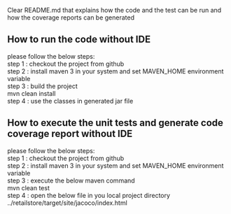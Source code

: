 Clear README.md that explains how the code and the test can be run and how the
coverage reports can be generated
## How to run the code without IDE
please follow the below steps:  
step 1 : checkout the project from github  
step 2 : install maven 3 in your system and set MAVEN_HOME environment variable  
step 3 : build the project  
mvn clean install  
step 4 : use the classes in generated jar file  

## How to execute the unit tests and generate code coverage report without IDE
please follow the below steps:  
step 1 : checkout the project from github  
step 2 : install maven 3 in your system and set MAVEN_HOME environment variable  
step 3 : execute the below maven command  
mvn clean test  
step 4 : open the below file in you local project directory  
../retailstore/target/site/jacoco/index.html  

